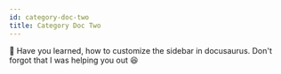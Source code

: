 ```yaml
---
id: category-doc-two
title: Category Doc Two
---
```


👀 Have you learned, how to customize the sidebar in docusaurus. Don't forgot that I was helping you out 😆